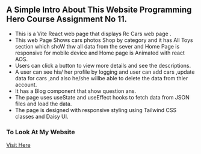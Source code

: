 ## A Simple Intro About This Website Programming Hero Course Assignment No 11.
* This is a Vite React web page that displays Rc Cars web page . 
* This web  Page Shows cars photos Shop by category and it has  All Toys section which shoW thw all data from the sever and Home Page is responsive for mobile device and Home page is Animated with react AOS. 
* Users can click a button to view more details and see the descriptions.
* A user can see his/ her profile by logging and user can add cars ,update data for cars ,and also he/she willbe able to delete the data from thier account. 
* It has a Blog component that show question ans.
* The page uses useState and useEffect hooks to fetch data from JSON files and load the data.
* The page is designed with responsive styling using Tailwind CSS classes and Daisy UI.

### To Look At My Website
[Visit Here](https://toy-market-place-fa2a9.web.app/)
